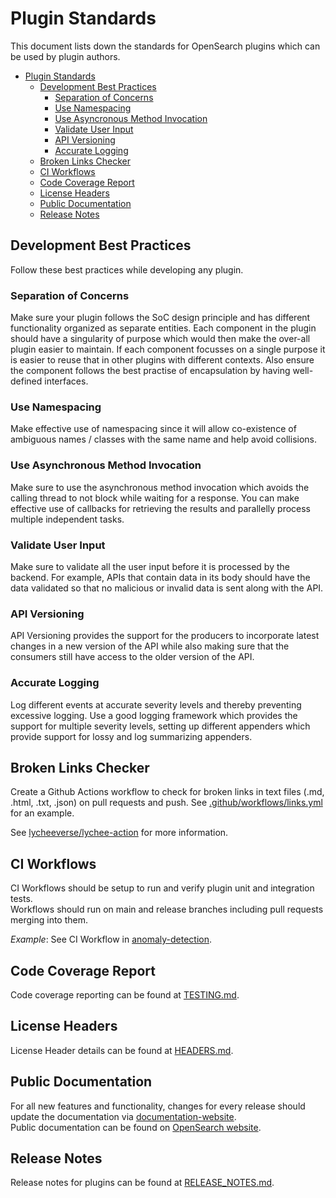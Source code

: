 # Plugin Standards

This document lists down the standards for OpenSearch plugins which can be used by plugin authors.

- [Plugin Standards](#plugin-standards)
  - [Development Best Practices](#development-best-practices)
    - [Separation of Concerns](#separation-of-concerns)
    - [Use Namespacing](#use-namespacing)
    - [Use Asyncronous Method Invocation](#use-asynchronous-method-invocation)
    - [Validate User Input](#validate-user-input)
    - [API Versioning](#api-versioning)
    - [Accurate Logging](#accurate-logging)
  - [Broken Links Checker](#broken-links-checker)
  - [CI Workflows](#ci-workflows)
  - [Code Coverage Report](#code-coverage-report)
  - [License Headers](#license-headers)
  - [Public Documentation](#public-documentation)
  - [Release Notes](#release-notes)  

## Development Best Practices

Follow these best practices while developing any plugin.

### Separation of Concerns

Make sure your plugin follows the SoC design principle and has different functionality organized as separate entities. Each component in the plugin should have a singularity of purpose which would then make the over-all plugin easier to maintain. If each component focusses on a single purpose it is easier to reuse that in other plugins with different contexts. Also ensure the component follows the best practise of encapsulation by having well-defined interfaces.

### Use Namespacing

Make effective use of namespacing since it will allow co-existence of ambiguous names / classes with the same name and help avoid collisions.

### Use Asynchronous Method Invocation

Make sure to use the asynchronous method invocation which avoids the calling thread to not block while waiting for a response. You can make effective use of callbacks for retrieving the results and parallelly process multiple independent tasks.

### Validate User Input

Make sure to validate all the user input before it is processed by the backend. For example, APIs that contain data in its body should have the data validated so that no malicious or invalid data is sent along with the API.

### API Versioning

API Versioning provides the support for the producers to incorporate latest changes in a new version of the API while also making sure that the consumers still have access to the older version of the API.  

### Accurate Logging

Log different events at accurate severity levels and thereby preventing excessive logging. Use a good logging framework which provides the support for multiple severity levels, setting up different appenders which provide support for lossy and log summarizing appenders.

## Broken Links Checker

Create a Github Actions workflow to check for broken links in text files (.md, .html, .txt, .json) on pull requests and push. See [.github/workflows/links.yml](.github/workflows/links.yml) for an example.

See [lycheeverse/lychee-action](https://github.com/lycheeverse/lychee-action) for more information.

## CI Workflows

CI Workflows should be setup to run and verify plugin unit and integration tests.  
Workflows should run on main and release branches including pull requests merging into them.

_Example_: See CI Workflow in [anomaly-detection](https://github.com/opensearch-project/anomaly-detection/blob/main/.github/workflows/CI.yml). 

## Code Coverage Report

Code coverage reporting can be found at [TESTING.md](TESTING.md#code-coverage-reporting).

## License Headers

License Header details can be found at [HEADERS.md](HEADERS.md).

## Public Documentation

For all new features and functionality, changes for every release should update the documentation via [documentation-website](https://github.com/opensearch-project/documentation-website).  
Public documentation can be found on [OpenSearch website](https://opensearch.org/docs).

## Release Notes

Release notes for plugins can be found at [RELEASE_NOTES.md](RELEASE_NOTES.md).
